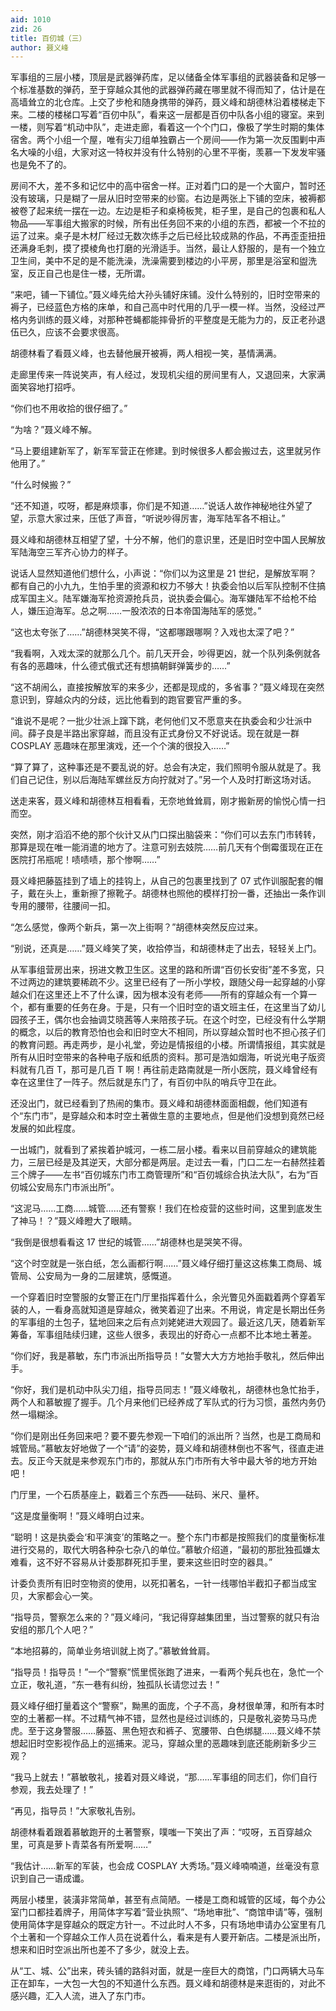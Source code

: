 ```yaml
---
aid: 1010
zid: 26
title: 百仞城（三）
author: 聂义峰
---
```


军事组的三层小楼，顶层是武器弹药库，足以储备全体军事组的武器装备和足够一个标准基数的弹药，至于穿越众其他的武器弹药藏在哪里就不得而知了，估计是在高墙耸立的北仓库。上交了步枪和随身携带的弹药，聂义峰和胡德林沿着楼梯走下来。二楼的楼梯口写着“百仞中队”，看来这一层都是百仞中队各小组的寝室。来到一楼，则写着“机动中队”，走进走廊，看着这一个个门口，像极了学生时期的集体宿舍。两个小组一个屋，唯有尖刀组单独霸占一个房间——作为第一次反围剿中声名大噪的小组，大家对这一特权并没有什么特别的心里不平衡，羡慕一下发发牢骚也是免不了的。

房间不大，差不多和记忆中的高中宿舍一样。正对着门口的是一个大窗户，暂时还没有玻璃，只是糊了一层从旧时空带来的纱窗。右边是两张上下铺的空床，被褥都被卷了起来统一摆在一边。左边是柜子和桌椅板凳，柜子里，是自己的包裹和私人物品——军事组大搬家的时候，所有出任务回不来的小组的东西，都被一个不拉的运了过来。桌子是木材厂经过无数次练手之后已经比较成熟的作品，不再歪歪扭扭还满身毛刺，摸了摸棱角也打磨的光滑适手。当然，最让人舒服的，是有一个独立卫生间，美中不足的是不能洗澡，洗澡需要到楼边的小平房，那里是浴室和盥洗室，反正自己也是住一楼，无所谓。

“来吧，铺一下铺位。”聂义峰先给大孙头铺好床铺。没什么特别的，旧时空带来的褥子，已经蓝色方格的床单，和自己高中时代用的几乎一模一样。当然，没经过严格内务训练的聂义峰，对那种苍蝇都能摔骨折的平整度是无能为力的，反正老孙退伍已久，应该不会要求很高。

胡德林看了看聂义峰，也去替他展开被褥，两人相视一笑，基情满满。

走廊里传来一阵说笑声，有人经过，发现机尖组的房间里有人，又退回来，大家满面笑容地打招呼。

“你们也不用收拾的很仔细了。”

“为啥？”聂义峰不解。

“马上要组建新军了，新军军营正在修建。到时候很多人都会搬过去，这里就另作他用了。”

“什么时候搬？”

“还不知道，哎呀，都是麻烦事，你们是不知道……”说话人故作神秘地往外望了望，示意大家过来，压低了声音，“听说吵得厉害，海军陆军各不相让。”

聂义峰和胡德林互相望了望，十分不解，他们的意识里，还是旧时空中国人民解放军陆海空三军齐心协力的样子。

说话人显然知道他们想什么，小声说：“你们以为这里是 21 世纪，是解放军啊？都有自己的小九九，生怕手里的资源和权力不够大！执委会怕以后军队控制不住搞成军国主义。陆军嫌海军抢资源抢兵员，说执委会偏心。海军嫌陆军不给枪不给人，嫌压迫海军。总之啊……一股浓浓的日本帝国海陆军的感觉。”

“这也太夸张了……”胡德林哭笑不得，“这都哪跟哪啊？入戏也太深了吧？”

“我看啊，入戏太深的就那么几个。前几天开会，吵得更凶，就一个队列条例就各有各的恶趣味，什么德式俄式还有想搞朝鲜弹簧步的……”

“这不胡闹么，直接按解放军的来多少，还都是现成的，多省事？”聂义峰现在突然意识到，穿越众内的分歧，远比他看到的跑官要官严重的多。

“谁说不是呢？一批少壮派上蹿下跳，老何他们又不愿意夹在执委会和少壮派中间。薛子良是半路出家穿越，而且没有正式身份又不好说话。现在就是一群 COSPLAY 恶趣味在那里演戏，还一个个演的很投入……”

“算了算了，这种事还是不要乱说的好。总会有决定，我们照明令服从就是了。我们自己记住，别以后海陆军螺丝反方向拧就对了。”另一个人及时打断这场对话。

送走来客，聂义峰和胡德林互相看看，无奈地耸耸肩，刚才搬新房的愉悦心情一扫而空。

突然，刚才滔滔不绝的那个伙计又从门口探出脑袋来：“你们可以去东门市转转，那算是现在唯一能消遣的地方了。注意可别去妓院……前几天有个倒霉蛋现在正在医院打吊瓶呢！啧啧啧，那个惨啊……”

聂义峰把藤盔挂到了墙上的挂钩上，从自己的包裹里找到了 07 式作训服配套的帽子，戴在头上，重新擦了擦靴子。胡德林也照他的模样打扮一番，还抽出一条作训专用的腰带，往腰间一扣。

“怎么感觉，像两个新兵，第一次上街啊？”胡德林突然反应过来。

“别说，还真是……”聂义峰笑了笑，收拾停当，和胡德林走了出去，轻轻关上门。

从军事组营房出来，拐进文教卫生区。这里的路和所谓“百仞长安街”差不多宽，只不过两边的建筑要稀疏不少。这里已经有了一所小学校，跟随父母一起穿越的小穿越众们在这里还上不了什么课，因为根本没有老师——所有的穿越众有一个算一个，都有重要的任务在身。于是，只有一个旧时空的语文班主任，在这里当了幼儿园孩子王，偶尔也会抽调艾晓茜等人来陪孩子玩。在这个时空，已经没有什么学期的概念，以后的教育恐怕也会和旧时空大不相同，所以穿越众暂时也不担心孩子们的教育问题。再走两步，是小礼堂，旁边是情报组的小楼。所谓情报组，其实就是所有从旧时空带来的各种电子版和纸质的资料。那可是浩如烟海，听说光电子版资料就有几百 T，那可是几百 T 啊！再往前走路南就是一所小医院，聂义峰曾经有幸在这里住了一阵子。然后就是东门了，有百仞中队的哨兵守卫在此。

还没出门，就已经看到了热闹的集市。聂义峰和胡德林面面相觑，他们知道有个“东门市”，是穿越众和本时空土著做生意的主要地点，但是他们没想到竟然已经发展的如此程度。

一出城门，就看到了紧挨着护城河，一栋二层小楼。看来以目前穿越众的建筑能力，三层已经是及其逆天，大部分都是两层。走过去一看，门口二左一右赫然挂着三个牌子——左书“百仞城东门市工商管理所”和“百仞城综合执法大队”，右为“百仞城公安局东门市派出所”。

“这泥马……工商……城管……还有警察！我们在检疫营的这些时间，这里到底发生了神马！？”聂义峰瞪大了眼睛。

“我倒是很想看看这 17 世纪的城管……”胡德林也是哭笑不得。

“这个时空就是一张白纸，怎么画都行啊……”聂义峰仔细打量这这栋集工商局、城管局、公安局为一身的二层建筑，感慨道。

一个穿着旧时空警服的女警正在门厅里指挥着什么，余光瞥见外面戳着两个穿着军装的人，一看身高就知道是穿越众，微笑着迎了出来。不用说，肯定是长期出任务的军事组的土包子，猛地回来之后有点刘姥姥进大观园了。最近这几天，随着新军筹备，军事组陆续归建，这些人很多，表现出的好奇心一点都不比本地土著差。

“你们好，我是慕敏，东门市派出所指导员！”女警大大方方地抬手敬礼，然后伸出手。

“你好，我们是机动中队尖刀组，指导员同志！”聂义峰敬礼，胡德林也急忙抬手，两个人和慕敏握了握手。几个月来他们已经养成了军队式的行为习惯，虽然内务仍然一塌糊涂。

“你们是刚出任务回来吧？要不要先参观一下咱们的派出所？当然，也是工商局和城管局。”慕敏友好地做了一个“请”的姿势，聂义峰和胡德林倒也不客气，径直走进去。反正今天就是来参观东门市的，那就从东门市所有大爷中最大爷的地方开始吧！

门厅里，一个石质基座上，戳着三个东西——砝码、米尺、量杯。

“这是度量衡啊！”聂义峰明白过来。

“聪明！这是执委会‘和平演变’的策略之一。整个东门市都是按照我们的度量衡标准进行交易的，取代大明各种杂七杂八的单位。”慕敏介绍道，“最初的那批独孤嫌太难看，这不好不容易从计委那群死扣手里，要来这些旧时空的器具。”

计委负责所有旧时空物资的使用，以死扣著名，一针一线哪怕半截扣子都当成宝贝，大家都会心一笑。

“指导员，警察怎么来的？”聂义峰问，“我记得穿越集团里，当过警察的就只有治安组的那几个人吧？”

“本地招募的，简单业务培训就上岗了。”慕敏耸耸肩。

“指导员！指导员！”一个“警察”慌里慌张跑了进来，一看两个髡兵也在，急忙一个立正，敬礼道，“东一巷有纠纷，独孤队长请您过去！”

聂义峰仔细打量着这个“警察”，黝黑的面庞，个子不高，身材很单薄，和所有本时空的土著都一样。不过精气神不错，显然也是经过训练的，只是敬礼姿势马马虎虎。至于这身警服……藤盔、黑色短衣和裤子、宽腰带、白色绑腿……聂义峰不禁想起旧时空影视作品上的巡捕来。泥马，穿越众里的恶趣味到底还能刷新多少三观？

“我马上就去！”慕敏敬礼，接着对聂义峰说，“那……军事组的同志们，你们自行参观，我去处理了！”

“再见，指导员！”大家敬礼告别。

胡德林看着跟着慕敏跑开的土著警察，噗嗤一下笑出了声：“哎呀，五百穿越众里，可真是萝卜青菜各有所爱啊……”

“我估计……新军的军装，也会成 COSPLAY 大秀场。”聂义峰喃喃道，丝毫没有意识到自己一语成谶。

两层小楼里，装潢非常简单，甚至有点简陋。一楼是工商和城管的区域，每个办公室门口都挂着牌子，用简体字写着“营业执照”、“场地审批”、“商馆申请”等，强制使用简体字是穿越众的既定方针一。不过此时人不多，只有场地申请办公室里有几个土著和一个穿越众工作人员在说着什么，看来是有人要开新店。二楼是派出所，想来和旧时空派出所也差不了多少，就没上去。

从“工、城、公”出来，砖头铺的路斜对面，就是一座巨大的商馆，门口两辆大马车正在卸车，一大包一大包的不知道什么东西。聂义峰和胡德林是来逛街的，对此不感兴趣，汇入人流，进入了东门市。
